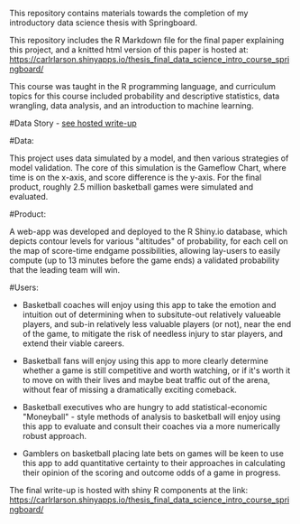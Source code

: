 This repository contains materials towards the completion of my introductory data science thesis with Springboard. 

This repository includes the R Markdown file for the final paper explaining this project, and a knitted html version of this paper is hosted at: https://carlrlarson.shinyapps.io/thesis_final_data_science_intro_course_springboard/ 

This course was taught in the R programming language, and curriculum topics for this course included probability and descriptive statistics, data wrangling, data analysis, and an introduction to machine learning. 

#Data Story - <a href="https://carlrlarson.shinyapps.io/thesis_final_data_science_intro_course_springboard/">see hosted write-up</a>

#Data: 

This project uses data simulated by a model, and then various strategies of model validation. The core of this simulation is the Gameflow Chart, where time is on the x-axis, and score difference is the y-axis. For the final product, roughly 2.5 million basketball games were simulated and evaluated.

#Product: 

A web-app was developed and deployed to the R Shiny.io database, which depicts contour levels for various "altitudes" of probability, for each cell on the map of score-time endgame possibilities, allowing lay-users to easily compute (up to 13 minutes before the game ends) a validated probability that the leading team will win. 

#Users: 

- Basketball coaches will enjoy using this app to take the emotion and intuition out of determining when to subsitute-out relatively valueable players, and sub-in relatively less valuable players (or not), near the end of the game, to mitigate the risk of needless injury to star players, and extend their viable careers. 

- Basketball fans will enjoy using this app to more clearly determine whether a game is still competitive and worth watching, or if it's worth it to move on with their lives and maybe beat traffic out of the arena, without fear of missing a dramatically exciting comeback. 

- Basketball executives who are hungry to add statistical-economic "Moneyball" - style methods of analysis to basketball will enjoy using this app to evaluate and consult their coaches via a more numerically robust approach. 

- Gamblers on basketball placing late bets on games will be keen to use this app to add quantitative certainty to their approaches in calculating their opinion of the scoring and outcome odds of a game in progress. 

The final write-up is hosted with shiny R components at the link: https://carlrlarson.shinyapps.io/thesis_final_data_science_intro_course_springboard/
